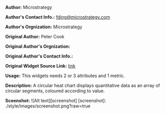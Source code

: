 **Author:** Microstrategy

**Author's Contact Info.:** <fding@microstrategy.com>

**Author's Orgnization:** Microstrategy

**Original Author:** Peter Cook

**Original Author's Orgnization:**

**Original Author's Contact Info.:** 

**Original Widget Source Link:** [link](http://prcweb.co.uk/lab/circularheat/)

**Usage:** This widgets needs 2 or 3 attributes and 1 metric.

**Description:** A circular heat chart displays quantitative data as an array of circular segments, coloured according to value.

**Sceenshot:**
![Alt text][screenshot]
[screenshot]: ./style/images/screenshot.png?raw=true
